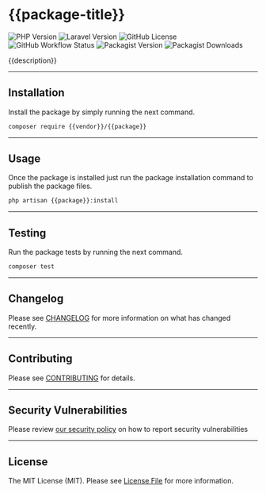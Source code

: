 # {{package-title}}


![PHP Version](https://img.shields.io/badge/PHP-^8.1-blue?logo=php)
![Laravel Version](https://img.shields.io/badge/Laravel-^10.23.1-red?logo=laravel)
![GitHub License](https://img.shields.io/github/license/{{vendor}}/{{package}}?label=License&color=red)
![GitHub Workflow Status](https://img.shields.io/github/actions/workflow/status/{{vendor}}/{{package}}/run-tests.yml?label=Tests)
![Packagist Version](https://img.shields.io/packagist/v/{{vendor}}/{{package}}?label=Latest)
![Packagist Downloads](https://img.shields.io/packagist/dm/{{vendor}}/{{package}}?label=Downloads&color=red)

{{description}}

---

## Installation

Install the package by simply running the next command.

````bash
composer require {{vendor}}/{{package}}
````

---

## Usage

Once the package is installed just run the package installation command to
publish the package files.

```bash
php artisan {{package}}:install
```

---

## Testing

Run the package tests by running the next command.

```bash
composer test
```

---

## Changelog

Please see [CHANGELOG](./CHANGELOG.md) for more information on what has changed recently.

---

## Contributing

Please see [CONTRIBUTING](./CONTRIBUTING.md) for details.

---

## Security Vulnerabilities

Please review [our security policy](../../security/policy) on how to report security vulnerabilities

---

## License

The MIT License (MIT). Please see [License File](./LICENSE.md) for more information.

